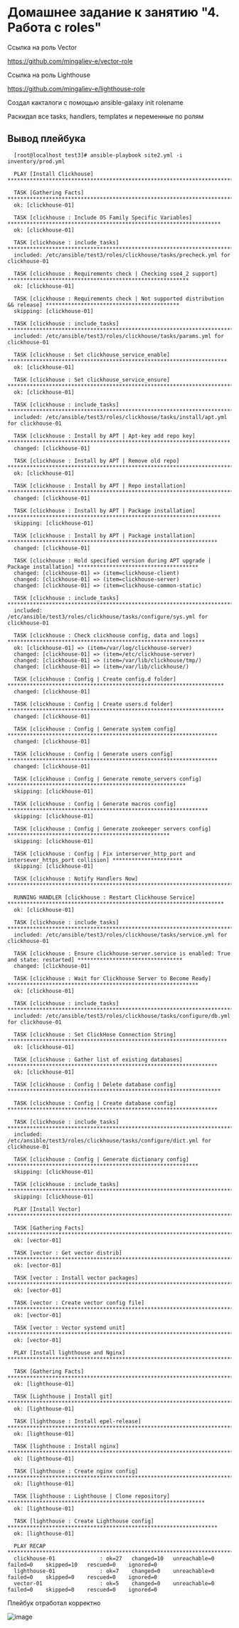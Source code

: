 # Домашнее задание к занятию "4. Работа с roles"

Ссылка на роль Vector 

https://github.com/mingaliev-e/vector-role

Ссылка на роль Lighthouse

https://github.com/mingaliev-e/lighthouse-role

Создал какталоги с помощью ansible-galaxy init rolename

Раскидал все tasks, handlers, templates и переменные по ролям 

## Вывод плейбука

      [root@localhost test3]# ansible-playbook site2.yml -i inventory/prod.yml
      
      PLAY [Install Clickhouse] ****************************************************************************************************
      
      TASK [Gathering Facts] ******************************************************************************************************
      ok: [clickhouse-01]
      
      TASK [clickhouse : Include OS Family Specific Variables] *******************************************************************
      ok: [clickhouse-01]
      
      TASK [clickhouse : include_tasks] *****************************************************************************************
      included: /etc/ansible/test3/roles/clickhouse/tasks/precheck.yml for clickhouse-01
      
      TASK [clickhouse : Requirements check | Checking sse4_2 support] *********************************************************
      ok: [clickhouse-01]
      
      TASK [clickhouse : Requirements check | Not supported distribution && release] ******************************************
      skipping: [clickhouse-01]
      
      TASK [clickhouse : include_tasks] **************************************************************************************
      included: /etc/ansible/test3/roles/clickhouse/tasks/params.yml for clickhouse-01
      
      TASK [clickhouse : Set clickhouse_service_enable] *********************************************************************
      ok: [clickhouse-01]
      
      TASK [clickhouse : Set clickhouse_service_ensure] ****************************************************************************
      ok: [clickhouse-01]
      
      TASK [clickhouse : include_tasks] *******************************************************************************************
      included: /etc/ansible/test3/roles/clickhouse/tasks/install/apt.yml for clickhouse-01
      
      TASK [clickhouse : Install by APT | Apt-key add repo key] **********************************************************************
      changed: [clickhouse-01]
      
      TASK [clickhouse : Install by APT | Remove old repo] **************************************************************************
      ok: [clickhouse-01]
      
      TASK [clickhouse : Install by APT | Repo installation] ***********************************************************************
      changed: [clickhouse-01]
      
      TASK [clickhouse : Install by APT | Package installation] *******************************************************************
      skipping: [clickhouse-01]
      
      TASK [clickhouse : Install by APT | Package installation] ******************************************************************
      changed: [clickhouse-01]
      
      TASK [clickhouse : Hold specified version during APT upgrade | Package installation] **************************************
      changed: [clickhouse-01] => (item=clickhouse-client)
      changed: [clickhouse-01] => (item=clickhouse-server)
      changed: [clickhouse-01] => (item=clickhouse-common-static)
      
      TASK [clickhouse : include_tasks] ****************************************************************************************
      included: /etc/ansible/test3/roles/clickhouse/tasks/configure/sys.yml for clickhouse-01
      
      TASK [clickhouse : Check clickhouse config, data and logs] **************************************************************
      ok: [clickhouse-01] => (item=/var/log/clickhouse-server)
      changed: [clickhouse-01] => (item=/etc/clickhouse-server)
      changed: [clickhouse-01] => (item=/var/lib/clickhouse/tmp/)
      changed: [clickhouse-01] => (item=/var/lib/clickhouse/)
      
      TASK [clickhouse : Config | Create config.d folder] ********************************************************************
      changed: [clickhouse-01]
      
      TASK [clickhouse : Config | Create users.d folder] ********************************************************************
      changed: [clickhouse-01]
      
      TASK [clickhouse : Config | Generate system config] ******************************************************************
      changed: [clickhouse-01]
      
      TASK [clickhouse : Config | Generate users config] ******************************************************************
      changed: [clickhouse-01]
      
      TASK [clickhouse : Config | Generate remote_servers config] ********************************************************
      skipping: [clickhouse-01]
      
      TASK [clickhouse : Config | Generate macros config] ***************************************************************
      skipping: [clickhouse-01]
      
      TASK [clickhouse : Config | Generate zookeeper servers config] ***************************************************
      skipping: [clickhouse-01]
      
      TASK [clickhouse : Config | Fix interserver_http_port and intersever_https_port collision] **********************
      skipping: [clickhouse-01]
      
      TASK [clickhouse : Notify Handlers Now] ************************************************************************
      
      RUNNING HANDLER [clickhouse : Restart Clickhouse Service] ********************************************************************
      ok: [clickhouse-01]
      
      TASK [clickhouse : include_tasks] *******************************************************************************************
      included: /etc/ansible/test3/roles/clickhouse/tasks/service.yml for clickhouse-01
      
      TASK [clickhouse : Ensure clickhouse-server.service is enabled: True and state: restarted] *********************************
      changed: [clickhouse-01]
      
      TASK [clickhouse : Wait for Clickhouse Server to Become Ready] ************************************************************
      ok: [clickhouse-01]
      
      TASK [clickhouse : include_tasks] ****************************************************************************************
      included: /etc/ansible/test3/roles/clickhouse/tasks/configure/db.yml for clickhouse-01
      
      TASK [clickhouse : Set ClickHose Connection String] *********************************************************************
      ok: [clickhouse-01]
      
      TASK [clickhouse : Gather list of existing databases] ******************************************************************
      ok: [clickhouse-01]
      
      TASK [clickhouse : Config | Delete database config] *******************************************************************
      
      TASK [clickhouse : Config | Create database config] ******************************************************************
      
      TASK [clickhouse : include_tasks] ***********************************************************************************
      included: /etc/ansible/test3/roles/clickhouse/tasks/configure/dict.yml for clickhouse-01
      
      TASK [clickhouse : Config | Generate dictionary config] ************************************************************
      skipping: [clickhouse-01]
      
      TASK [clickhouse : include_tasks] *********************************************************************************
      skipping: [clickhouse-01]
      
      PLAY [Install Vector] ********************************************************************************************
      
      TASK [Gathering Facts] ****************************************************************************************************
      ok: [vector-01]
      
      TASK [vector : Get vector distrib] ***************************************************************************************
      ok: [vector-01]
      
      TASK [vector : Install vector packages] *********************************************************************************
      ok: [vector-01]
      
      TASK [vector : Create vector config file] ******************************************************************************
      ok: [vector-01]
      
      TASK [vector : Vector systemd unit] ***********************************************************************************
      ok: [vector-01]
      
      PLAY [Install lighthouse and Nginx] **********************************************************************************
      
      TASK [Gathering Facts] **********************************************************************************************
      ok: [lighthouse-01]
      
      TASK [Lighthouse | Install git] ************************************************************************************
      ok: [lighthouse-01]
      
      TASK [lighthouse : Install epel-release] **************************************************************************
      ok: [lighthouse-01]
      
      TASK [lighthouse : Install nginx] ********************************************************************************
      ok: [lighthouse-01]
      
      TASK [lighthouse : Create nginx config] *************************************************************************
      ok: [lighthouse-01]
      
      TASK [lighthouse : Lighthouse | Clone repository] **************************************************************
      ok: [lighthouse-01]
      
      TASK [lighthouse : Create Lighthouse config] ******************************************************************
      ok: [lighthouse-01]
      
      PLAY RECAP ***************************************************************************************************
      clickhouse-01              : ok=27   changed=10   unreachable=0    failed=0    skipped=10   rescued=0    ignored=0
      lighthouse-01              : ok=7    changed=0    unreachable=0    failed=0    skipped=0    rescued=0    ignored=0
      vector-01                  : ok=5    changed=0    unreachable=0    failed=0    skipped=0    rescued=0    ignored=0
     
Плейбук отработал корректно 

 ![image](https://user-images.githubusercontent.com/111060072/217643379-23fdf278-2341-4e12-a4f5-0df893ac800b.png)

